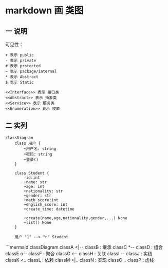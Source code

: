 # markdown 画 类图

## 一 说明

可见性：
```
+ 表示 public
- 表示 private
# 表示 protected
~ 表示 package/internal
* 表示 Abstract
$ 表示 Static

<<Interface>> 表示 接口类
<<Abstract>> 表示 抽象类
<<Service>> 表示 服务类
<<Enumeration>> 表示 枚举
```

## 二 实列

```mermaid
classDiagram
    class 用户 {
        +用户名: string
        +密码: string
        +登录()
    }
    
    class Student {
        -id:int
        +name: str
        +age: int
        +nationality: str
        +gender: str
        +math_score:int
        +english_score: int
        +create_time: datetime
        
        +create(name,age,nationality,gender,...) None
        +list() None
    }
    
    用户 "1" --> "n" Student
```



​```mermaid
classDiagram
classA <|-- classB : 继承
classC *-- classD : 组合
classE o-- classF : 聚合
classG <-- classH : 关联
classI -- classJ : 实线
classK <.. classL : 依赖
classM <|.. classN : 实现
classO .. classP : 虚线
```